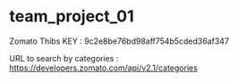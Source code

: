 # team_project_01

Zomato Thibs KEY : 9c2e8be76bd98aff754b5cded36af347

URL to search by categories : https://developers.zomato.com/api/v2.1/categories
